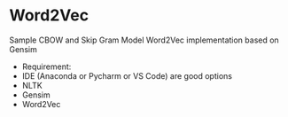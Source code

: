 # Word2Vec
Sample CBOW and Skip Gram Model Word2Vec implementation based on Gensim
* Requirement:
* IDE (Anaconda or Pycharm or VS Code) are good options
* NLTK
* Gensim
* Word2Vec

